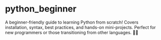 # python_beginner
A beginner-friendly guide to learning Python from scratch! Covers installation, syntax, best practices, and hands-on mini-projects. Perfect for new programmers or those transitioning from other languages. 🚀✨
